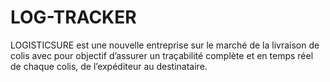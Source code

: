 # LOG-TRACKER
LOGISTICSURE est une nouvelle entreprise sur le marché de la livraison de colis avec pour objectif  d’assurer un traçabilité complète et en temps réel de chaque colis, de l’expéditeur au destinataire.
